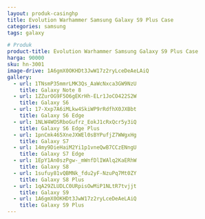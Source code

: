 ```yaml
---
layout: produk-casinghp
title: Evolution Warhammer Samsung Galaxy S9 Plus Case
categories: samsung
tags: galaxy

# Produk
product-title: Evolution Warhammer Samsung Galaxy S9 Plus Case
harga: 90000
sku: hn-3001
image-drive: 1A6gmX0OKHDt3JwW17z2ryLceDeAeLAiQ
gallery:
  - url: 1TNsmP35mmrLMK3Qs_AaWcNxca3GW9NzU
    title: Galaxy Note 8
  - url: 1ZZurOG9F5O6gEKrHh-ELr1JoCO422S2W
    title: Galaxy S6
  - url: 17-Xxp7A6iMLkw4SkiWP9rRdfhX0JXBbt
    title: Galaxy S6 Edge
  - url: 1NLW4WOSRboGufrz_EokJ1cRxQcr5y3iQ
    title: Galaxy S6 Edge Plus
  - url: 1pnCmk465XneJXWEl0sBYPufjZ7WWgxHg
    title: Galaxy S7
  - url: 14my9DieHaiM2Yi1p1vneQwB7CCzENngU
    title: Galaxy S7 Edge
  - url: 1EpY1An0szPgw-_mWnfDlIWAlq2KaERhW
    title: Galaxy S8
  - url: 1sufuy81vQBMNk_fdu2yF-NzuPq7Mt0ZY
    title: Galaxy S8 Plus
  - url: 1qA29ZLUDLC0URpisOwMiP1NLtR7tvjjt
    title: Galaxy S9
  - url: 1A6gmX0OKHDt3JwW17z2ryLceDeAeLAiQ
    title: Galaxy S9 Plus
---
```


